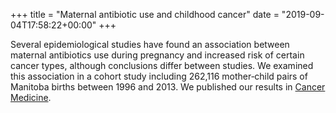 +++
title = "Maternal antibiotic use and childhood cancer"
date = "2019-09-04T17:58:22+00:00"
+++

Several epidemiological studies have found an association between maternal antibiotics use during pregnancy and increased risk of certain cancer types, although conclusions differ between studies. We examined this association in a cohort study including 262,116 mother‐child pairs of Manitoba births between 1996 and 2013. We published our results in [Cancer Medicine](https://onlinelibrary-wiley-com.uml.idm.oclc.org/doi/full/10.1002/cam4.2412).
